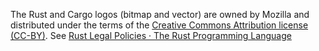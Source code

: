 
The Rust and Cargo logos (bitmap and vector) are owned by Mozilla and distributed under the terms of the [Creative Commons Attribution license (CC-BY)](https://creativecommons.org/licenses/by/4.0/). 
See [Rust Legal Policies · The Rust Programming Language](https://www.rust-lang.org/en-US/legal.html)
